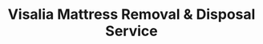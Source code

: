---
layout: location.njk
title: Visalia Mattress Removal & Disposal Service
description: Professional mattress removal in Visalia, CA. Next-day pickup  Licensed, insured, and eco-friendly. Serving Central Valley agricultural communities and neighborhoods.
permalink: /mattress-removal/california/visalia/
city: Visalia
state: California
stateSlug: california
tier: 2
coordinates:
  lat: 36.3302
  lng: -119.2921
pricing:
  startingPrice: 125
  single: 125
  queen: 125  
  king: 135
  boxSpring: 30
neighborhoods:
  - name: Downtown Visalia
    zipCodes: [93277]
  - name: North Visalia
    zipCodes: [93291]
  - name: East Visalia
    zipCodes: [93292]
  - name: West Visalia
    zipCodes: [93277]
  - name: South Visalia
    zipCodes: [93277]
  - name: Patterson Tract
    zipCodes: [93291]
  - name: College of the Sequoias Area
    zipCodes: [93277]
  - name: Mooney Grove Area
    zipCodes: [93277]
  - name: Airport District
    zipCodes: [93277]
  - name: Industrial District
    zipCodes: [93292]
  - name: Residential Hills
    zipCodes: [93291]
  - name: Central Business District
    zipCodes: [93277]
zipCodes:
  - 93277
  - 93291
  - 93292
recyclingPartners:
  - City of Visalia "Dump On Us" events
  - Bye Bye Mattress Program locations
  - BC Recycling facility
  - Mid Valley Disposal (MVD)
  - WM Waste Management
localRegulations: The City of Visalia provides comprehensive waste management services including free "Dump On Us" recycling events that accept mattresses. All mattress disposal must comply with California's Bye Bye Mattress program requirements and Tulare County waste regulations through licensed facilities.
nearbyCities:
  - name: Fresno
    distance: 45
    slug: fresno
  - name: Tulare
    distance: 8
    slug: tulare
  - name: Hanford
    distance: 25
    slug: hanford
  - name: Porterville
    distance: 20
    slug: porterville
  - name: Delano
    distance: 40
    slug: delano
reviews:
  count: 127
  featured:
    - author: Maria S.
      neighborhood: Downtown Visalia
      rating: 5
      text: "Perfect service for our downtown apartment. Team understood the narrow streets and busy foot traffic around Main Street. Removed our mattress quickly during a weekday morning - very professional and courteous to local businesses."
    - author: David T.
      neighborhood: Patterson Tract  
      rating: 5
      text: "Agricultural area pickup went smoothly. Team arrived on time, navigated our farm road access without issues, and handled our king mattress removal efficiently. Fair pricing and they worked around our harvest schedule. Highly recommend!"
    - author: Jennifer L.
      neighborhood: College of the Sequoias Area
      rating: 5
      text: "Great experience near the college campus. They coordinated around student move-in week and removed two twin mattresses from our rental property. Clean truck, efficient crew, reasonable pricing at $125. Would use again."
faqs:
  - question: How quickly can you pick up my mattress in Visalia?
    answer: We offer next-day pickup service throughout Visalia and the Central Valley. Most appointments are available within 24-48 hours of booking. Same-day service may be available for urgent situations with additional fees.
  - question: Do you handle mattress removal from agricultural properties and farms?
    answer: Yes, our team is experienced with Visalia's agricultural communities and farm properties. We can navigate farm roads, coordinate around seasonal harvests, and handle rural property access requirements throughout Tulare County.
  - question: What areas of Visalia do you serve?
    answer: We serve all Visalia neighborhoods including downtown, Patterson Tract, College of the Sequoias area, and surrounding agricultural communities. Our service covers all ZIP codes from 93277 to 93292.
  - question: Is mattress pickup included in the price?
    answer: Yes, pickup and removal are included in our pricing. We handle all loading, transportation, and proper disposal or recycling. No hidden fees for standard residential pickup service.
  - question: Do you recycle mattresses in Visalia?
    answer: Absolutely. We work with the City of Visalia's recycling programs and participate in California's Bye Bye Mattress program to ensure responsible disposal and maximum material recovery in the Central Valley.
  - question: What payment methods do you accept?
    answer: We accept cash, check, and all major credit cards (Visa, MasterCard, Discover, American Express). Payment is collected at the time of pickup. Online booking requires a credit card for scheduling.
  - question: Are you licensed and insured for mattress removal in Visalia?
    answer: Yes, we maintain all required business licenses and comprehensive liability insurance. Our team is trained in safe removal practices and we comply with all Tulare County waste disposal regulations.
  - question: Can you remove other bedroom furniture with the mattress?
    answer: Yes, we can remove bed frames, box springs, and other bedroom furniture during the same appointment. Each item has separate pricing - contact us for a complete quote on multiple items.
schema:
  "@context": "https://schema.org"
  "@type": "LocalBusiness"
  name: "A Bedder World Visalia"
  image: "https://abedderworld.com/images/service-areas/visalia-mattress-removal.jpg"
  telephone: "720-263-6094"
  email: "info@abedderworld.com"
  address:
    "@type": "PostalAddress"
    addressLocality: "Visalia"
    addressRegion: "CA"
    addressCountry: "US"
  geo:
    "@type": "GeoCoordinates"
    latitude: 36.3302
    longitude: -119.2921
  url: "https://abedderworld.com/mattress-removal/california/visalia/"
  areaServed:
    "@type": "City"
    name: "Visalia, California"
  serviceType: "Mattress Removal and Disposal"
  priceRange: "$125-$180"
  aggregateRating:
    "@type": "AggregateRating"
    ratingValue: "4.9"
    reviewCount: 127
pageContent:
  heroDescription: "A Bedder World provides reliable mattress removal service throughout Visalia's Central Valley communities and agricultural neighborhoods. From downtown historic districts to Patterson Tract farm properties, we handle pickup and disposal of mattresses, box springs, and bed frames with next-day scheduling. Book online for immediate scheduling."
  
  aboutService: "Visalia's position as the agricultural heart of Tulare County creates unique service needs for its 147,000 residents and surrounding farming communities. As the county seat and economic center of one of the nation's most productive agricultural regions, Visalia features diverse housing from historic downtown districts to modern suburban developments and rural farm properties. Our service accommodates the seasonal demands of agricultural communities while serving growing residential neighborhoods, college areas near College of the Sequoias, and the expanding business districts that make Visalia the commercial hub of the Central Valley."

  serviceAreasIntro: "Our service adapts to Visalia's unique Central Valley landscape and agricultural community needs. In downtown Visalia, we navigate historic districts with narrow streets and coordinate around Main Street business activity. The College of the Sequoias area requires scheduling around academic calendars and student housing turnover. Agricultural properties in Patterson Tract and surrounding areas need specialized access for farm roads and coordination with seasonal harvest schedules. Our experienced team understands the rhythm of Central Valley agriculture and provides flexible service that respects both urban residential needs and rural farming operations."

  regulationsCompliance: "Our team maintains all required business licenses and comprehensive liability insurance. We comply with all Tulare County waste disposal regulations and work closely with the City of Visalia's waste management programs, including their 'Dump On Us' recycling events, to ensure proper handling of all materials according to California environmental standards."

  environmentalImpact: "Visalia's Central Valley location emphasizes agricultural sustainability and environmental responsibility. Our mattress removal service supports the community's conservation goals through exclusive participation in California's Bye Bye Mattress program. We work with local facilities including the City of Visalia's recycling programs, BC Recycling, and Mid Valley Disposal to ensure materials are recycled rather than sent to the Visalia Landfill. This approach supports the agricultural community's environmental stewardship values while helping achieve California's 2025 targets for organic waste reduction."

  howItWorksScheduling: "Select next-day or scheduled pickup times that work around Central Valley agricultural schedules and community needs. We offer morning and afternoon time windows, coordinating with harvest seasons, college academic schedules, and avoiding peak agricultural traffic periods during growing seasons."

  howItWorksService: "Our licensed team arrives on time, handles all lifting and loading, and protects your property during removal. We navigate Visalia's diverse terrain - from downtown historic properties to rural farm roads - with specialized equipment and understanding of local community requirements including agricultural access needs."

  howItWorksDisposal: "Materials are transported to participating California Bye Bye Mattress program facilities and local recycling partners, where mattresses are properly broken down and recycled according to state environmental standards. This process supports Visalia's agricultural community environmental values and sustainable Central Valley farming practices."

  sidebarStats:
    mattressesRemoved: "2,140"
---